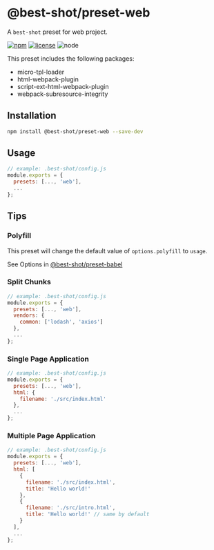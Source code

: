 # @best-shot/preset-web

A `best-shot` preset for web project.

[npm-url]: https://www.npmjs.com/package/@best-shot/preset-web
[npm-badge]: https://img.shields.io/npm/v/@best-shot/preset-web.svg?style=flat-square&logo=npm
[github-url]: https://github.com/Airkro/best-shot/tree/master/packages/preset-web
[node-badge]: https://img.shields.io/node/v/@best-shot/preset-web.svg?style=flat-square&colorB=green&logo=node.js
[license-badge]: https://img.shields.io/npm/l/@best-shot/preset-web.svg?style=flat-square&colorB=blue&logo=github

[![npm][npm-badge]][npm-url]
[![license][license-badge]][github-url]
![node][node-badge]

This preset includes the following packages:

- micro-tpl-loader
- html-webpack-plugin
- script-ext-html-webpack-plugin
- webpack-subresource-integrity

## Installation

```bash
npm install @best-shot/preset-web --save-dev
```

## Usage

```js
// example: .best-shot/config.js
module.exports = {
  presets: [..., 'web'],
  ...
};
```

## Tips

### Polyfill

This preset will change the default value of `options.polyfill` to `usage`.

See Options in [@best-shot/preset-babel](../preset-babel)

### Split Chunks

```js
// example: .best-shot/config.js
module.exports = {
  presets: [..., 'web'],
  vendors: {
    common: ['lodash', 'axios']
  },
  ...
};
```

### Single Page Application

```js
// example: .best-shot/config.js
module.exports = {
  presets: [..., 'web'],
  html: {
    filename: './src/index.html'
  },
  ...
};
```

### Multiple Page Application

```js
// example: .best-shot/config.js
module.exports = {
  presets: [..., 'web'],
  html: [
    {
      filename: './src/index.html',
      title: 'Hello world!'
    },
    {
      filename: './src/intro.html',
      title: 'Hello world!' // same by default
    }
  ],
  ...
};
```
